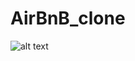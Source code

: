 # AirBnB_clone  

![alt text](https://s3.amazonaws.com/alx-intranet.hbtn.io/uploads/medias/2018/6/65f4a1dd9c51265f49d0.png?X-Amz-Algorithm=AWS4-HMAC-SHA256&X-Amz-Credential=AKIARDDGGGOUSBVO6H7D%2F20221024%2Fus-east-1%2Fs3%2Faws4_request&X-Amz-Date=20221024T111311Z&X-Amz-Expires=86400&X-Amz-SignedHeaders=host&X-Amz-Signature=f7d3073e9f74c63f78cf2096bfad17f3be5732ef8fa665e15139ccba11b91101)
